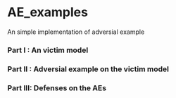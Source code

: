 # AE_examples
An simple  implementation  of adversial example



###  Part I : An victim model


### Part II : Adversial example on  the victim model


### Part III: Defenses on the AEs

